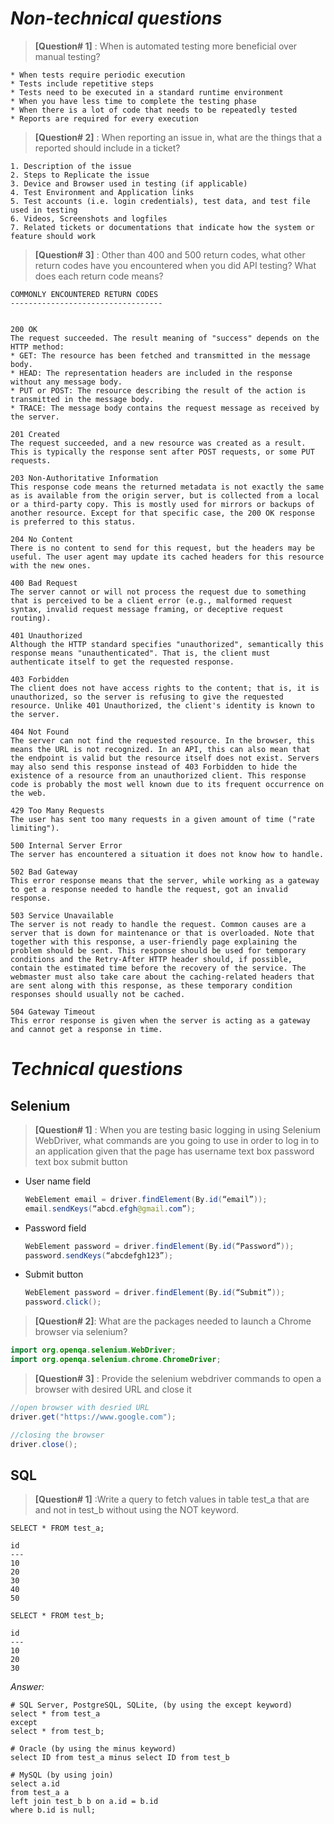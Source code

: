 
# _Non-technical questions_
> __[Question# 1]__ : When is automated testing more beneficial over manual testing?
```
* When tests require periodic execution
* Tests include repetitive steps
* Tests need to be executed in a standard runtime environment
* When you have less time to complete the testing phase
* When there is a lot of code that needs to be repeatedly tested
* Reports are required for every execution  
```
> __[Question# 2]__ : When reporting an issue in, what are the things that a reported should include in a ticket?

    1. Description of the issue
    2. Steps to Replicate the issue
    3. Device and Browser used in testing (if applicable)
    4. Test Environment and Application links
    5. Test accounts (i.e. login credentials), test data, and test file used in testing
    6. Videos, Screenshots and logfiles
    7. Related tickets or documentations that indicate how the system or feature should work 

> __[Question# 3]__ : Other than 400 and 500 return codes, what other return codes have you encountered when you did API testing? What does each return code means?
```
COMMONLY ENCOUNTERED RETURN CODES
----------------------------------


200 OK
The request succeeded. The result meaning of "success" depends on the HTTP method:
* GET: The resource has been fetched and transmitted in the message body.
* HEAD: The representation headers are included in the response without any message body.
* PUT or POST: The resource describing the result of the action is transmitted in the message body.
* TRACE: The message body contains the request message as received by the server.

201 Created
The request succeeded, and a new resource was created as a result. This is typically the response sent after POST requests, or some PUT requests.

203 Non-Authoritative Information
This response code means the returned metadata is not exactly the same as is available from the origin server, but is collected from a local or a third-party copy. This is mostly used for mirrors or backups of another resource. Except for that specific case, the 200 OK response is preferred to this status.

204 No Content
There is no content to send for this request, but the headers may be useful. The user agent may update its cached headers for this resource with the new ones.

400 Bad Request
The server cannot or will not process the request due to something that is perceived to be a client error (e.g., malformed request syntax, invalid request message framing, or deceptive request routing).

401 Unauthorized
Although the HTTP standard specifies "unauthorized", semantically this response means "unauthenticated". That is, the client must authenticate itself to get the requested response.

403 Forbidden
The client does not have access rights to the content; that is, it is unauthorized, so the server is refusing to give the requested resource. Unlike 401 Unauthorized, the client's identity is known to the server.

404 Not Found
The server can not find the requested resource. In the browser, this means the URL is not recognized. In an API, this can also mean that the endpoint is valid but the resource itself does not exist. Servers may also send this response instead of 403 Forbidden to hide the existence of a resource from an unauthorized client. This response code is probably the most well known due to its frequent occurrence on the web.

429 Too Many Requests
The user has sent too many requests in a given amount of time ("rate limiting").

500 Internal Server Error
The server has encountered a situation it does not know how to handle.

502 Bad Gateway
This error response means that the server, while working as a gateway to get a response needed to handle the request, got an invalid response.

503 Service Unavailable
The server is not ready to handle the request. Common causes are a server that is down for maintenance or that is overloaded. Note that together with this response, a user-friendly page explaining the problem should be sent. This response should be used for temporary conditions and the Retry-After HTTP header should, if possible, contain the estimated time before the recovery of the service. The webmaster must also take care about the caching-related headers that are sent along with this response, as these temporary condition responses should usually not be cached.

504 Gateway Timeout
This error response is given when the server is acting as a gateway and cannot get a response in time.
```



# _Technical questions_
## __Selenium__
> __[Question# 1]__ : When you are testing basic logging in using Selenium WebDriver, what commands are you going to use in order to log in to an application given that the page has 
    username text box
    password text box 
    submit button


* User name field
    ```java
    WebElement email = driver.findElement(By.id(“email”));
    email.sendKeys(“abcd.efgh@gmail.com”);
    ```
* Password field
    ```java
	WebElement password = driver.findElement(By.id(“Password”));
	password.sendKeys(“abcdefgh123”);
    ```
* Submit button
    ```java
	WebElement password = driver.findElement(By.id(“Submit”));
	password.click();
    ```


> __[Question# 2]__: What are the packages needed to launch a Chrome browser via selenium?
```java
import org.openqa.selenium.WebDriver;
import org.openqa.selenium.chrome.ChromeDriver;
```

> __[Question# 3]__ : Provide the selenium webdriver commands to open a browser with desired URL and close it
```java
//open browser with desried URL
driver.get("https://www.google.com");

//closing the browser
driver.close();
```

## __SQL__
> __[Question# 1]__ :Write a query to fetch values in table test_a that are and not in test_b without using the NOT keyword.

```
SELECT * FROM test_a;

id
---
10
20
30
40
50
```



```
SELECT * FROM test_b;

id
---
10
20
30
```

_Answer:_
```
# SQL Server, PostgreSQL, SQLite, (by using the except keyword)
select * from test_a
except
select * from test_b;

# Oracle (by using the minus keyword)
select ID from test_a minus select ID from test_b

# MySQL (by using join)
select a.id
from test_a a
left join test_b b on a.id = b.id
where b.id is null;
```        